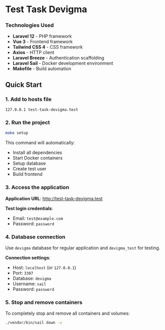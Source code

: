 # Test Task Devigma

### Technologies Used

- **Laravel 12** - PHP framework
- **Vue 3** - Frontend framework  
- **Tailwind CSS 4** - CSS framework
- **Axios** - HTTP client
- **Laravel Breeze** - Authentication scaffolding
- **Laravel Sail** - Docker development environment
- **Makefile** - Build automation

## Quick Start

### 1. Add to hosts file

```
127.0.0.1 test-task-devigma.test
```

### 2. Run the project

```bash
make setup
```

This command will automatically:
- Install all dependencies
- Start Docker containers
- Setup database
- Create test user
- Build frontend

### 3. Access the application

**Application URL**: http://test-task-devigma.test

**Test login credentials**:
- Email: `test@example.com`
- Password: `password`

### 4. Database connection

Use `devigma` database for regular application and `devigma_test` for testing.

**Connection settings**:
- Host: `localhost` (or `127.0.0.1`)
- Port: `3307`
- Database: `devigma`
- Username: `sail`
- Password: `password`

### 5. Stop and remove containers

To completely stop and remove all containers and volumes:

```bash
./vendor/bin/sail down -v
```
